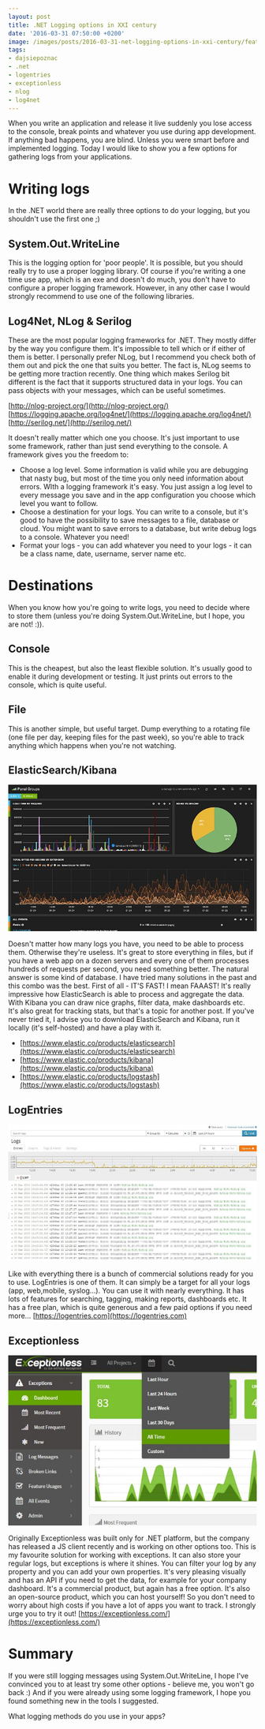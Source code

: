 ```yaml
---
layout: post
title: .NET Logging options in XXI century
date: '2016-03-31 07:50:00 +0200'
image: /images/posts/2016-03-31-net-logging-options-in-xxi-century/featured.jpg
tags:
- dajsiepoznac
- .net
- logentries
- exceptionless
- nlog
- log4net
---
```

When you write an application and release it live suddenly you lose access to the console, break points and whatever you use during app development. If anything bad happens, you are blind. Unless you were smart before and implemented logging. Today I would like to show you a few options for gathering logs from your applications. 

# Writing logs
In the .NET world there are really three options to do your logging, but you shouldn't use the first one ;) 

## System.Out.WriteLine
This is the logging option for 'poor people'. It is possible, but you should really try to use a proper logging library. Of course if you're writing a one time use app, which is an exe and doesn't do much, you don't have to configure a proper logging framework. However, in any other case I would strongly recommend to use one of the following libraries. 

## Log4Net, NLog & Serilog
These are the most popular logging frameworks for .NET. They mostly differ by the way you configure them. It's impossible to tell which or if either of them is better. I personally prefer NLog, but I recommend you check both of them out and pick the one that suits you better. The fact is, NLog seems to be getting more traction recently.
One thing which makes Serilog bit different is the fact that it supports structured data in your logs. You can pass objects with your messages, which can be useful sometimes. 

[http://nlog-project.org/](http://nlog-project.org/)
[https://logging.apache.org/log4net/](https://logging.apache.org/log4net/)
[http://serilog.net/](http://serilog.net/)

It doesn't really matter which one you choose. It's just important to use some framework, rather than just send everything to the console. A framework gives you the freedom to: 

* Choose a log level. Some information is valid while you are debugging that nasty bug, but most of the time you only need information about errors. WIth a logging framework it's easy. You just assign a log level to every message you save and in the app configuration you choose which level you want to follow. 
* Choose a destination for your logs. You can write to a console, but it's good to have the possibility to save messages to a file, database or cloud. You might want to save errors to a database, but write debug logs to a console. Whatever you need! 
* Format your logs - you can add whatever you need to your logs - it can be a class name, date, username, server name etc. 

# Destinations
When you know how you're going to write logs, you need to decide where to store them (unless you're doing System.Out.WriteLine, but I hope, you are not! :)).

## Console
This is the cheapest, but also the least flexible solution. It's usually good to enable it during development or testing. It just prints out errors to the console, which is quite useful. 

## File
This is another simple, but useful target. Dump everything to a rotating file (one file per day, keeping files for the past week), so you're able to track anything which happens when you're not watching. 

## ElasticSearch/Kibana
![kibana](/images/posts/2016-03-31-net-logging-options-in-xxi-century/kibana.jpg)

Doesn't matter how many logs you have, you need to be able to process them. Otherwise they're useless. It's great to store everything in files, but if you have a web app on a dozen servers and every one of them processes hundreds of requests per second, you need something better. The natural answer is some kind of database. I have tried many solutions in the past and this combo was the best. First of all - IT'S FAST! I mean FAAAST! It's really impressive how ElasticSearch is able to process and aggregate the data. With Kibana you can draw nice graphs, filter data, make dashboards etc. It's also great for tracking stats, but that's a topic for another post. If you've never tried it, I advise you to download ElasticSearch and Kibana, run it locally (it's self-hosted) and have a play with it. 

* [https://www.elastic.co/products/elasticsearch](https://www.elastic.co/products/elasticsearch)
* [https://www.elastic.co/products/kibana](https://www.elastic.co/products/kibana)
* [https://www.elastic.co/products/logstash](https://www.elastic.co/products/logstash)

## LogEntries
![logentries](/images/posts/2016-03-31-net-logging-options-in-xxi-century/logentries.jpg)

Like with everything there is a bunch of commercial solutions ready for you to use. LogEntries is one of them. It can simply be a target for all your logs (app, web,mobile, syslog...). You can use it with nearly everything. It has lots of features for searching, tagging, making reports, dashboards etc. It has a free plan, which is quite generous and a few paid options if you need more...
[https://logentries.com](https://logentries.com)

## Exceptionless
![exceptionless](/images/posts/2016-03-31-net-logging-options-in-xxi-century/exceptionless.jpg)

Originally Exceptionless was built only for .NET platform, but the company has released a JS client recently and is working on other options too. This is my favourite solution for working with exceptions. It can also store your regular logs, but exceptions is where it shines. You can filter your log by any property and you can add your own properties. It's very pleasing visually and has an API if you need to get the data, for example for your company dashboard. It's a commercial product, but again has a free option. It's also an open-source product, which you can host yourself! So you don't need to worry about high costs if you have a lot of apps you want to track. I strongly urge you to try it out! 
[https://exceptionless.com/](https://exceptionless.com/)

# Summary
If you were still logging messages using System.Out.WriteLine, I hope I've convinced you to at least try some other options - believe me, you won't go back :) And if you were already using some logging framework, I hope you found something new in the tools I suggested. 

What logging methods do you use in your apps? 
